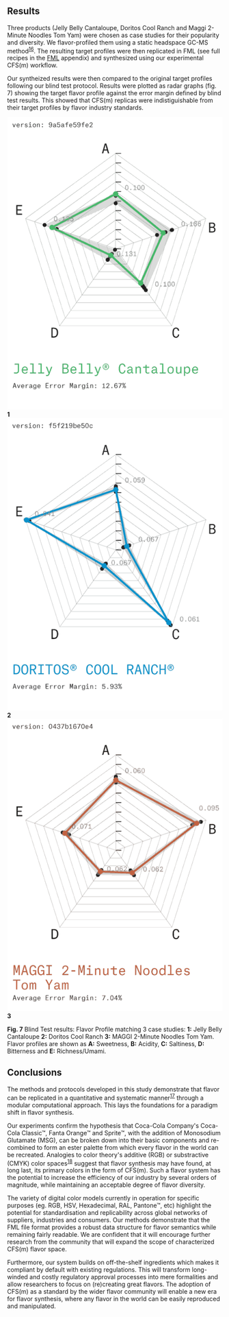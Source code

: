 Results
-------

Three products (Jelly Belly Cantaloupe, Doritos Cool Ranch and Maggi
2-Minute Noodles Tom Yam) were chosen as case studies for their
popularity and diversity. We flavor-profiled them using a static
headspace GC-MS method<sup>[16](#fn:16)</sup>. The resulting target
profiles were then replicated in FML (see full recipes in the
[FML](FML/) appendix) and synthesized using our experimental CFS(m)
workflow.

Our syntheized results were then compared to the original target
profiles following our blind test protocol. Results were plotted as
radar graphs (fig. 7) showing the target flavor profile against the
error margin defined by blind test results. This showed that CFS(m)
replicas were indistiguishable from their target profiles by flavor
industry standards.

![](case-studies/Cantaloupe.gif)**1**
![](case-studies/CoolRanch.gif)**2**
![](case-studies/TomYam.gif)**3**

**Fig. 7** Blind Test results: Flavor Profile matching
 3 case studies: **1:** Jelly Belly Cantaloupe **2:** Doritos Cool Ranch
**3:** MAGGI 2-Minute Noodles Tom Yam. Flavor profiles are shown as
**A:** Sweetness, **B:** Acidity, **C:** Saltiness, **D:** Bitterness
and **E:** Richness/Umami.

Conclusions
-----------

The methods and protocols developed in this study demonstrate that
flavor can be replicated in a quantitative and systematic
manner<sup>[17](#fn:17)</sup> through a modular computational approach.
This lays the foundations for a paradigm shift in flavor synthesis.

Our experiments confirm the hypothesis that Coca-Cola Company's
Coca-Cola Classic™, Fanta Orange™ and Sprite™, with the addition of
Monosodium Glutamate (MSG), can be broken down into their basic
components and re-combined to form an ester palette from which every
flavor in the world can be recreated. Analogies to color theory's
additive (RGB) or substractive (CMYK) color
spaces<sup>[18](#fn:18)</sup> suggest that flavor synthesis may have
found, at long last, its primary colors in the form of CFS(m). Such a
flavor system has the potential to increase the efficiency of our
industry by several orders of magnitude, while maintaining an acceptable
degree of flavor diversity.

The variety of digital color models currently in operation for specific
purposes (eg. RGB, HSV, Hexadecimal, RAL, Pantone™, etc) highlight the
potential for standardisation and replicability across global networks
of suppliers, industries and consumers. Our methods demonstrate that the
FML file format provides a robust data structure for flavor semantics
while remaining fairly readable. We are confident that it will encourage
further research from the community that will expand the scope of
characterized CFS(m) flavor space.

Furthermore, our system builds on off-the-shelf ingredients which makes
it compliant by default with existing regulations. This will transform
long-winded and costly regulatory approval processes into mere
formalities and allow researchers to focus on (re)creating great
flavors. The adoption of CFS(m) as a standard by the wider flavor
community will enable a new era for flavor synthesis, where any flavor
in the world can be easily reproduced and manipulated.